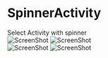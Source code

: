 SpinnerActivity
===============

Select Activity with spinner<br/>
![ScreenShot](http://i.imgur.com/cO7q88W.png) 
![ScreenShot](http://i.imgur.com/IvTJoXZ.png) <br/>
![ScreenShot](http://i.imgur.com/yUtZQJa.png) 
![ScreenShot](http://i.imgur.com/NjQBQYB.png) <br/>
